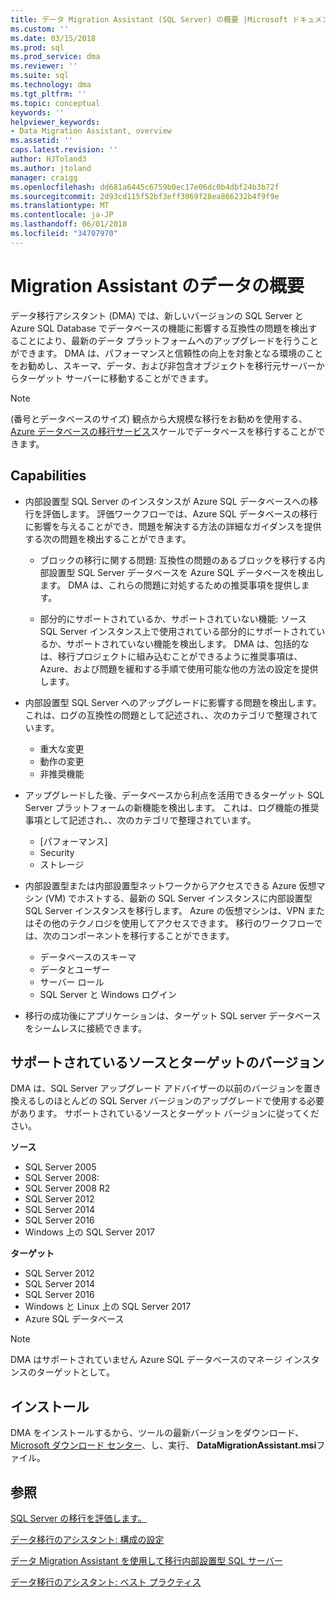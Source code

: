 ```yaml
---
title: データ Migration Assistant (SQL Server) の概要 |Microsoft ドキュメント
ms.custom: ''
ms.date: 03/15/2018
ms.prod: sql
ms.prod_service: dma
ms.reviewer: ''
ms.suite: sql
ms.technology: dma
ms.tgt_pltfrm: ''
ms.topic: conceptual
keywords: ''
helpviewer_keywords:
- Data Migration Assistant, overview
ms.assetid: ''
caps.latest.revision: ''
author: HJToland3
ms.author: jtoland
manager: craigg
ms.openlocfilehash: dd681a6445c6759b0ec17e06dc0b4dbf24b3b72f
ms.sourcegitcommit: 2d93cd115f52bf3eff3069f28ea866232b4f9f9e
ms.translationtype: MT
ms.contentlocale: ja-JP
ms.lasthandoff: 06/01/2018
ms.locfileid: "34707970"
---
```

# <a name="overview-of-data-migration-assistant"></a>Migration Assistant のデータの概要

データ移行アシスタント (DMA) では、新しいバージョンの SQL Server と Azure SQL Database でデータベースの機能に影響する互換性の問題を検出することにより、最新のデータ プラットフォームへのアップグレードを行うことができます。 DMA は、パフォーマンスと信頼性の向上を対象となる環境のことをお勧めし、スキーマ、データ、および非包含オブジェクトを移行元サーバーからターゲット サーバーに移動することができます。

> [!NOTE] 
> (番号とデータベースのサイズ) 観点から大規模な移行をお勧めを使用する、 [Azure データベースの移行サービス](https://docs.microsoft.com/azure/dms/dms-overview)スケールでデータベースを移行することができます。
  
## <a name="capabilities"></a>Capabilities

- 内部設置型 SQL Server のインスタンスが Azure SQL データベースへの移行を評価します。 評価ワークフローでは、Azure SQL データベースの移行に影響を与えることができ、問題を解決する方法の詳細なガイダンスを提供する次の問題を検出することができます。

  - ブロックの移行に関する問題: 互換性の問題のあるブロックを移行する内部設置型 SQL Server データベースを Azure SQL データベースを検出します。 DMA は、これらの問題に対処するための推奨事項を提供します。

  - 部分的にサポートされているか、サポートされていない機能: ソース SQL Server インスタンス上で使用されている部分的にサポートされているか、サポートされていない機能を検出します。 DMA は、包括的なは、移行プロジェクトに組み込むことができるように推奨事項は、Azure、および問題を緩和する手順で使用可能な他の方法の設定を提供します。

- 内部設置型 SQL Server へのアップグレードに影響する問題を検出します。 これは、ログの互換性の問題として記述され、、次のカテゴリで整理されています。

  - 重大な変更
  - 動作の変更
  - 非推奨機能

- アップグレードした後、データベースから利点を活用できるターゲット SQL Server プラットフォームの新機能を検出します。 これは、ログ機能の推奨事項として記述され、、次のカテゴリで整理されています。

  - [パフォーマンス]
  - Security
  - ストレージ

- 内部設置型または内部設置型ネットワークからアクセスできる Azure 仮想マシン (VM) でホストする、最新の SQL Server インスタンスに内部設置型 SQL Server インスタンスを移行します。 Azure の仮想マシンは、VPN またはその他のテクノロジを使用してアクセスできます。 移行のワークフローでは、次のコンポーネントを移行することができます。

  - データベースのスキーマ
  - データとユーザー
  - サーバー ロール
  - SQL Server と Windows ログイン

- 移行の成功後にアプリケーションは、ターゲット SQL server データベースをシームレスに接続できます。

## <a name="supported-source-and-target-versions"></a>サポートされているソースとターゲットのバージョン

DMA は、SQL Server アップグレード アドバイザーの以前のバージョンを置き換えるしのほとんどの SQL Server バージョンのアップグレードで使用する必要があります。 サポートされているソースとターゲット バージョンに従ってください。

**ソース**
- SQL Server 2005
- SQL Server 2008:
- SQL Server 2008 R2
- SQL Server 2012 
- SQL Server 2014
- SQL Server 2016
- Windows 上の SQL Server 2017

**ターゲット**
- SQL Server 2012
- SQL Server 2014
- SQL Server 2016
- Windows と Linux 上の SQL Server 2017
- Azure SQL データベース

> [!NOTE] 
> DMA はサポートされていません Azure SQL データベースのマネージ インスタンスのターゲットとして。

## <a name="installation"></a>インストール

DMA をインストールするから、ツールの最新バージョンをダウンロード、 [Microsoft ダウンロード センター](https://www.microsoft.com/download/details.aspx?id=53595)、し、実行、 **DataMigrationAssistant.msi**ファイル。

## <a name="see-also"></a>参照

[SQL Server の移行を評価します。](../dma/dma-assesssqlonprem.md)

[データ移行のアシスタント: 構成の設定](../dma/dma-configurationsettings.md)

[データ Migration Assistant を使用して移行内部設置型 SQL サーバー](../dma/dma-migrateonpremsql.md)

[データ移行のアシスタント: ベスト プラクティス](../dma/dma-bestpractices.md)



